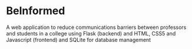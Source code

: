 # BeInformed
A web application to reduce communications barriers between professors and students in a college using Flask (backend) and HTML, CSS5 and Javascript (frontend) and SQLite for database management 
